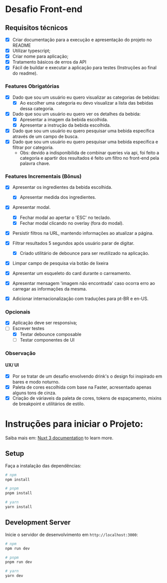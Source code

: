 # Desafio Front-end 

## Requisitos técnicos
- [x] Criar documentação para a execução e apresentação do projeto no README
- [x] Utilizar typescript;
- [x] Criar nome para aplicação;
- [x] Tratamento básicos de erros da API
- [x] Fácil de buildar e executar a aplicação para testes (Instruções ao final do readme).

### Features Obrigatórias
- [x] Dado que sou um usuário eu quero visualizar as categorias de bebidas:
    - [x] Ao escolher uma categoria eu devo visualizar a lista das bebidas dessa categoria.
- [x] Dado que sou um usuário eu quero ver os detalhes da bebida: 
  - [x] Apresentar a imagem da bebida escolhida.
  - [x] Apresentar a instrução da bebida escolhida.
- [x] Dado que sou um usuário eu quero pesquisar uma bebida específica através de um campo de busca.
- [x] Dado que sou um usuário eu quero pesquisar uma bebida específica e filtrar por categoria.
  - Obs: devido a indisponibilida de combinar queries via api, foi feito a categoria e apartir dos resultados é feito um filtro no front-end pela palavra chave.
     

### Features Incrementais (Bônus)
- [x] Apresentar os ingredientes da bebida escolhida.
  - [x] Apresentar medida dos ingredientes.     
- [x] Apresentar modal.
    - [x] Fechar modal ao apertar o 'ESC' no teclado. 
    - [x] Fechar modal clicando no overlay (fora do modal).
- [x] Persistir filtros na URL, mantendo informações ao atualizar a página.
- [x] Filtrar resultados 5 segundos após usuário parar de digitar. 
    - [x] Criado utilitário de debounce para ser reutilizado na aplicação.
- [x] Limpar campo de pesquisa via botão de lixeira 
- [x] Apresentar um esqueleto do card durante o carreamento.
- [x] Apresentar mensagem 'imagem não encontrada' caso ocorra erro ao carregar as informações da mesma.
- [x] Adicionar internacionalização com traduções para pt-BR e en-US.


### Opcionais
- [x] Aplicação deve ser responsiva;
- [ ] Escrever testes
    - [x] Testar debounce composable
    - [ ] Testar componentes de UI

### Observação
#### UX/ UI
- [x] Por se tratar de um desafio envolvendo drink's o design foi inspirado em bares e modo noturno.  
- [x] Paleta de cores escolhida com base na Faster, acresentado apenas alguns tons de cinza.
- [x] Criação de váriaveis da paleta de cores, tokens de espaçamento, mixins de breakpoint e utilitários de estilo.

# Instruções para iniciar o Projeto:
Saiba mais em: [Nuxt 3 documentation](https://nuxt.com/docs/getting-started/introduction) to learn more.

## Setup

Faça a instalação das dependências:

```bash
# npm
npm install

# pnpm
pnpm install

# yarn
yarn install
```

## Development Server

Inicie o servidor de desenvolvimento em `http://localhost:3000`:

```bash
# npm
npm run dev

# pnpm
pnpm run dev

# yarn
yarn dev
```

